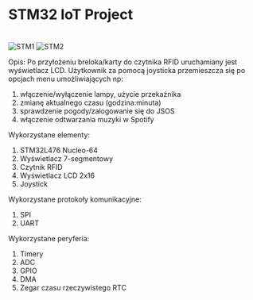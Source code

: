 # STM32 IoT Project

# 
![STM1](https://user-images.githubusercontent.com/72871744/169389309-8b638d61-f44a-4fd4-bbce-c6acdb4a4c43.jpg)
![STM2](https://user-images.githubusercontent.com/72871744/169389545-6c432f2d-304d-47be-8257-37679691b338.jpg)


Opis:
Po przyłożeniu breloka/karty do czytnika RFID uruchamiany jest wyświetlacz LCD.
Użytkownik za pomocą joysticka przemieszcza się po opcjach menu umożliwiających np:
1. włączenie/wyłączenie lampy, użycie przekaźnika
2. zmianę aktualnego czasu (godzina:minuta)
3. sprawdzenie pogody/zalogowanie się do JSOS
4. włączenie odtwarzania muzyki w Spotify


Wykorzystane elementy:
1. STM32L476 Nucleo-64
2. Wyświetlacz 7-segmentowy
3. Czytnik RFID
4. Wyświetlacz LCD 2x16
5. Joystick

Wykorzystane protokoły komunikacyjne:
1. SPI
2. UART

Wykorzystane peryferia:
1. Timery
2. ADC
3. GPIO
4. DMA
5. Zegar czasu rzeczywistego RTC





